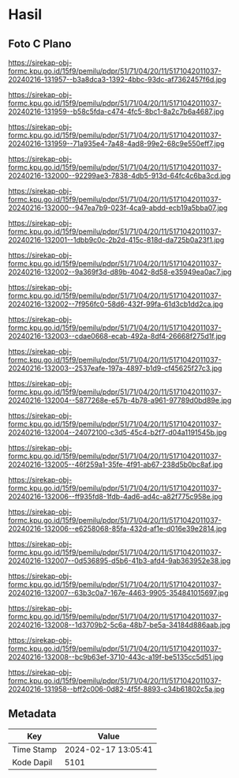 # Hasil

## Foto C Plano

https://sirekap-obj-formc.kpu.go.id/15f9/pemilu/pdpr/51/71/04/20/11/5171042011037-20240216-131957--b3a8dca3-1392-4bbc-93dc-af7362457f6d.jpg

https://sirekap-obj-formc.kpu.go.id/15f9/pemilu/pdpr/51/71/04/20/11/5171042011037-20240216-131959--b58c5fda-c474-4fc5-8bc1-8a2c7b6a4687.jpg

https://sirekap-obj-formc.kpu.go.id/15f9/pemilu/pdpr/51/71/04/20/11/5171042011037-20240216-131959--71a935e4-7a48-4ad8-99e2-68c9e550eff7.jpg

https://sirekap-obj-formc.kpu.go.id/15f9/pemilu/pdpr/51/71/04/20/11/5171042011037-20240216-132000--92299ae3-7838-4db5-913d-64fc4c6ba3cd.jpg

https://sirekap-obj-formc.kpu.go.id/15f9/pemilu/pdpr/51/71/04/20/11/5171042011037-20240216-132000--947ea7b9-023f-4ca9-abdd-ecb19a5bba07.jpg

https://sirekap-obj-formc.kpu.go.id/15f9/pemilu/pdpr/51/71/04/20/11/5171042011037-20240216-132001--1dbb9c0c-2b2d-415c-818d-da725b0a23f1.jpg

https://sirekap-obj-formc.kpu.go.id/15f9/pemilu/pdpr/51/71/04/20/11/5171042011037-20240216-132002--9a369f3d-d89b-4042-8d58-e35949ea0ac7.jpg

https://sirekap-obj-formc.kpu.go.id/15f9/pemilu/pdpr/51/71/04/20/11/5171042011037-20240216-132002--7f956fc0-58d6-432f-99fa-61d3cb1dd2ca.jpg

https://sirekap-obj-formc.kpu.go.id/15f9/pemilu/pdpr/51/71/04/20/11/5171042011037-20240216-132003--cdae0668-ecab-492a-8df4-26668f275d1f.jpg

https://sirekap-obj-formc.kpu.go.id/15f9/pemilu/pdpr/51/71/04/20/11/5171042011037-20240216-132003--2537eafe-197a-4897-b1d9-cf45625f27c3.jpg

https://sirekap-obj-formc.kpu.go.id/15f9/pemilu/pdpr/51/71/04/20/11/5171042011037-20240216-132004--5877268e-e57b-4b78-a961-97789d0bd89e.jpg

https://sirekap-obj-formc.kpu.go.id/15f9/pemilu/pdpr/51/71/04/20/11/5171042011037-20240216-132004--24072100-c3d5-45c4-b2f7-d04a1191545b.jpg

https://sirekap-obj-formc.kpu.go.id/15f9/pemilu/pdpr/51/71/04/20/11/5171042011037-20240216-132005--46f259a1-35fe-4f91-ab67-238d5b0bc8af.jpg

https://sirekap-obj-formc.kpu.go.id/15f9/pemilu/pdpr/51/71/04/20/11/5171042011037-20240216-132006--ff935fd8-1fdb-4ad6-ad4c-a82f775c958e.jpg

https://sirekap-obj-formc.kpu.go.id/15f9/pemilu/pdpr/51/71/04/20/11/5171042011037-20240216-132006--e6258068-85fa-432d-af1e-d016e39e2814.jpg

https://sirekap-obj-formc.kpu.go.id/15f9/pemilu/pdpr/51/71/04/20/11/5171042011037-20240216-132007--0d536895-d5b6-41b3-afd4-9ab363952e38.jpg

https://sirekap-obj-formc.kpu.go.id/15f9/pemilu/pdpr/51/71/04/20/11/5171042011037-20240216-132007--63b3c0a7-167e-4463-9905-354841015697.jpg

https://sirekap-obj-formc.kpu.go.id/15f9/pemilu/pdpr/51/71/04/20/11/5171042011037-20240216-132008--1d3709b2-5c6a-48b7-be5a-34184d886aab.jpg

https://sirekap-obj-formc.kpu.go.id/15f9/pemilu/pdpr/51/71/04/20/11/5171042011037-20240216-132008--bc9b63ef-3710-443c-a19f-be5135cc5d51.jpg

https://sirekap-obj-formc.kpu.go.id/15f9/pemilu/pdpr/51/71/04/20/11/5171042011037-20240216-131958--bff2c006-0d82-4f5f-8893-c34b61802c5a.jpg


## Metadata

| Key        | Value               |
| ---------- | ------------------- |
| Time Stamp | 2024-02-17 13:05:41 |
| Kode Dapil | 5101                |




